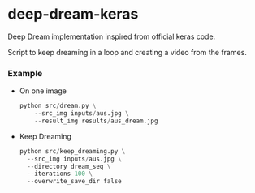 # deep-dream-keras
Deep Dream implementation inspired from official keras code.

Script to keep dreaming in a loop and creating a video from the frames.

### Example

- On one image

    ```python
    python src/dream.py \
        --src_img inputs/aus.jpg \
        --result_img results/aus_dream.jpg
    ```

- Keep Dreaming
  
  ```python
  python src/keep_dreaming.py \
    --src_img inputs/aus.jpg \
    --directory dream_seq \
    --iterations 100 \
    --overwrite_save_dir false
  ```
